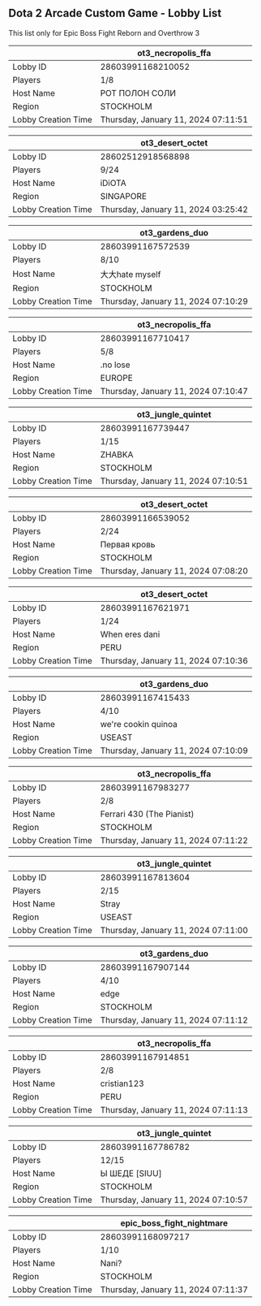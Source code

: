 ## Dota 2 Arcade Custom Game - Lobby List

This list only for Epic Boss Fight Reborn and Overthrow 3

|  | ot3_necropolis_ffa |
| ------ | ------ |
| Lobby ID | 28603991168210052 |
| Players | 1/8 |
| Host Name | РОТ ПОЛОН СОЛИ |
| Region | STOCKHOLM |
| Lobby Creation Time | Thursday, January 11, 2024 07:11:51 |


|  | ot3_desert_octet |
| ------ | ------ |
| Lobby ID | 28602512918568898 |
| Players | 9/24 |
| Host Name | iDiOTA |
| Region | SINGAPORE |
| Lobby Creation Time | Thursday, January 11, 2024 03:25:42 |


|  | ot3_gardens_duo |
| ------ | ------ |
| Lobby ID | 28603991167572539 |
| Players | 8/10 |
| Host Name | 大大hate myself |
| Region | STOCKHOLM |
| Lobby Creation Time | Thursday, January 11, 2024 07:10:29 |


|  | ot3_necropolis_ffa |
| ------ | ------ |
| Lobby ID | 28603991167710417 |
| Players | 5/8 |
| Host Name | .no lose |
| Region | EUROPE |
| Lobby Creation Time | Thursday, January 11, 2024 07:10:47 |


|  | ot3_jungle_quintet |
| ------ | ------ |
| Lobby ID | 28603991167739447 |
| Players | 1/15 |
| Host Name | ZHABKA |
| Region | STOCKHOLM |
| Lobby Creation Time | Thursday, January 11, 2024 07:10:51 |


|  | ot3_desert_octet |
| ------ | ------ |
| Lobby ID | 28603991166539052 |
| Players | 2/24 |
| Host Name | Первая кровь |
| Region | STOCKHOLM |
| Lobby Creation Time | Thursday, January 11, 2024 07:08:20 |


|  | ot3_desert_octet |
| ------ | ------ |
| Lobby ID | 28603991167621971 |
| Players | 1/24 |
| Host Name | When eres dani |
| Region | PERU |
| Lobby Creation Time | Thursday, January 11, 2024 07:10:36 |


|  | ot3_gardens_duo |
| ------ | ------ |
| Lobby ID | 28603991167415433 |
| Players | 4/10 |
| Host Name | we're cookin quinoa |
| Region | USEAST |
| Lobby Creation Time | Thursday, January 11, 2024 07:10:09 |


|  | ot3_necropolis_ffa |
| ------ | ------ |
| Lobby ID | 28603991167983277 |
| Players | 2/8 |
| Host Name | Ferrari 430 (The Pianist) |
| Region | STOCKHOLM |
| Lobby Creation Time | Thursday, January 11, 2024 07:11:22 |


|  | ot3_jungle_quintet |
| ------ | ------ |
| Lobby ID | 28603991167813604 |
| Players | 2/15 |
| Host Name | Stray |
| Region | USEAST |
| Lobby Creation Time | Thursday, January 11, 2024 07:11:00 |


|  | ot3_gardens_duo |
| ------ | ------ |
| Lobby ID | 28603991167907144 |
| Players | 4/10 |
| Host Name | edge |
| Region | STOCKHOLM |
| Lobby Creation Time | Thursday, January 11, 2024 07:11:12 |


|  | ot3_necropolis_ffa |
| ------ | ------ |
| Lobby ID | 28603991167914851 |
| Players | 2/8 |
| Host Name | cristian123 |
| Region | PERU |
| Lobby Creation Time | Thursday, January 11, 2024 07:11:13 |


|  | ot3_jungle_quintet |
| ------ | ------ |
| Lobby ID | 28603991167786782 |
| Players | 12/15 |
| Host Name | Ы ШЕДЕ [SIUU] |
| Region | STOCKHOLM |
| Lobby Creation Time | Thursday, January 11, 2024 07:10:57 |


|  | epic_boss_fight_nightmare |
| ------ | ------ |
| Lobby ID | 28603991168097217 |
| Players | 1/10 |
| Host Name | Nani? |
| Region | STOCKHOLM |
| Lobby Creation Time | Thursday, January 11, 2024 07:11:37 |


